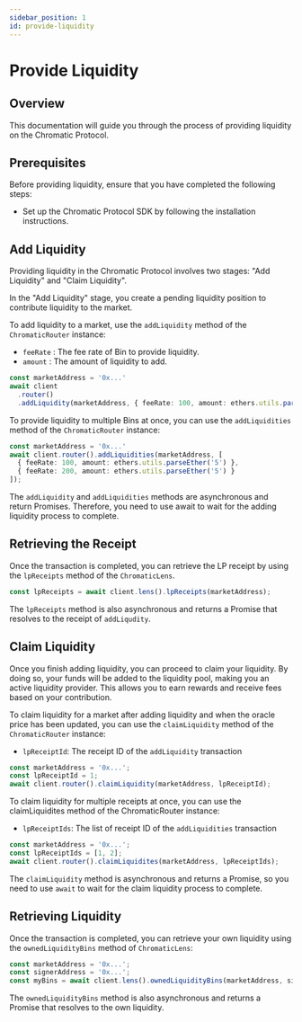 ```yaml
---
sidebar_position: 1
id: provide-liquidity
---
```


# Provide Liquidity

## Overview

This documentation will guide you through the process of providing liquidity on the Chromatic Protocol.

## Prerequisites

Before providing liquidity, ensure that you have completed the following steps:

- Set up the Chromatic Protocol SDK by following the installation instructions.

## Add Liquidity

Providing liquidity in the Chromatic Protocol involves two stages: "Add Liquidity" and "Claim Liquidity".

In the "Add Liquidity" stage, you create a pending liquidity position to contribute liquidity to the market.

To add liquidity to a market, use the `addLiquidity` method of the `ChromaticRouter` instance:

- `feeRate` : The fee rate of Bin to provide liquidity.
- `amount` : The amount of liquidity to add.

```ts
const marketAddress = '0x...'
await client
  .router()
  .addLiquidity(marketAddress, { feeRate: 100, amount: ethers.utils.parseEther('10') });
```

To provide liquidity to multiple Bins at once, you can use the `addLiquidities` method of the `ChromaticRouter` instance:

```ts
const marketAddress = '0x...'
await client.router().addLiquidities(marketAddress, [
  { feeRate: 100, amount: ethers.utils.parseEther('5') },
  { feeRate: 200, amount: ethers.utils.parseEther('5') }
]);
```

The `addLiquidity` and `addLiquidities` methods are asynchronous and return Promises. Therefore, you need to use await to wait for the adding liquidity process to complete.

## Retrieving the Receipt

Once the transaction is completed, you can retrieve the LP receipt by using the `lpReceipts` method of the `ChromaticLens`.

```ts
const lpReceipts = await client.lens().lpReceipts(marketAddress);
```

The `lpReceipts` method is also asynchronous and returns a Promise that resolves to the receipt of `addLiqudity`.


## Claim Liquidity

Once you finish adding liquidity, you can proceed to claim your liquidity. By doing so, your funds will be added to the liquidity pool, making you an active liquidity provider. This allows you to earn rewards and receive fees based on your contribution.

To claim liquidity for a market after adding liquidity and when the oracle price has been updated, you can use the `claimLiquidity` method of the `ChromaticRouter` instance:

- `lpReceiptId`: The receipt ID of the `addLiquidity` transaction

```ts
const marketAddress = '0x...';
const lpReceiptId = 1;
await client.router().claimLiquidity(marketAddress, lpReceiptId);
```

To claim liquidity for multiple receipts at once, you can use the claimLiquidites method of the ChromaticRouter instance:

- `lpReceiptIds`: The list of receipt ID of the `addLiquidities` transaction

```ts
const marketAddress = '0x...';
const lpReceiptIds = [1, 2];
await client.router().claimLiquidites(marketAddress, lpReceiptIds);
```

The `claimLiquidity` method is asynchronous and returns a Promise, so you need to use `await` to wait for the claim liquidity process to complete.

## Retrieving Liquidity

Once the transaction is completed, you can retrieve your own liquidity using the `ownedLiquidityBins` method of `ChromaticLens`:

```ts
const marketAddress = '0x...';
const signerAddress = '0x...';
const myBins = await client.lens().ownedLiquidityBins(marketAddress, signerAddress);
```


The `ownedLiquidityBins` method is also asynchronous and returns a Promise that resolves to the own liquidity.